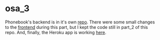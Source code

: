 # osa_3

Phonebook's backend is in it's own [repo](https://github.com/SleepModezZ/plBackend).
There were some small changes to the [frontend](https://github.com/SleepModezZ/full_stack/tree/master/osa_2/puhelinluettelo) during this part, but I kept the code still in part_2 of this repo.
And, finally, the Heroku app is working [here](https://radiant-retreat-63139.herokuapp.com/).
